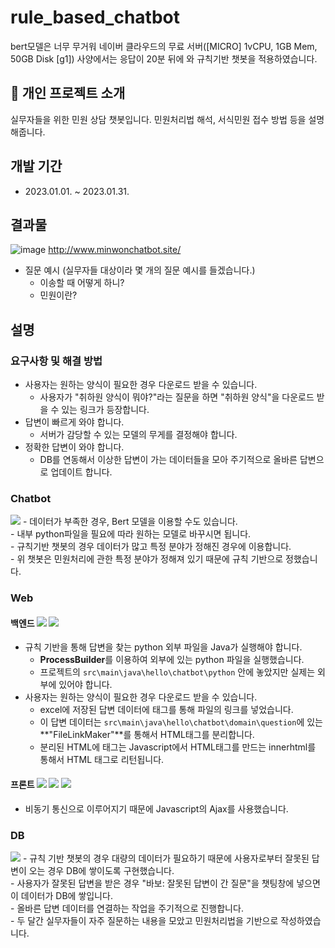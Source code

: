 # rule_based_chatbot
bert모델은 너무 무거워
네이버 클라우드의 무료 서버([MICRO] 1vCPU, 1GB Mem, 50GB Disk [g1]) 사양에서는
응답이 20분 뒤에 와 규칙기반 챗봇을 적용하였습니다.

## 🤖 개인 프로젝트 소개 
실무자들을 위한 민원 상담 챗봇입니다.
민원처리법 해석, 서식민원 접수 방법 등을 설명해줍니다.

## 개발 기간
- 2023.01.01. ~ 2023.01.31.
## 결과물
![image](https://github.com/byeolhaha/rule_based_chatbot/assets/108210958/a8cb4655-3988-4b7c-8137-9bbce154d82d)
http://www.minwonchatbot.site/
   - 질문 예시 (실무자들 대상이라 몇 개의 질문 예시를 들겠습니다.)
     - 이송할 때 어떻게 하니?
     - 민원이란? 
## 설명

### 요구사항 및 해결 방법
- 사용자는 원하는 양식이 필요한 경우 다운로드 받을 수 있습니다. 
  - 사용자가 "취하원 양식이 뭐야?"라는 질문을 하면 "취하원 양식"을 다운로드 받을 수 있는 링크가 등장합니다.
- 답변이 빠르게 와야 합니다. 
  - 서버가 감당할 수 있는 모델의 무게를 결정해야 합니다.
- 정확한 답변이 와야 합니다.
  - DB를 연동해서 이상한 답변이 가는 데이터들을 모아 주기적으로 올바른 답변으로 업데이트 합니다.
  
### Chatbot
<img src="https://img.shields.io/badge/Language-python-green"/>
- 데이터가 부족한 경우, Bert 모델을 이용할 수도 있습니다.</br>
- 내부 python파일을 필요에 따라 원하는 모델로 바꾸시면 됩니다.</br>
- 규칙기반 챗봇의 경우 데이터가 많고 특정 분야가 정해진 경우에 이용합니다.</br>
- 위 챗봇은 민원처리에 관한 특정 분야가 정해져 있기 때문에 규칙 기반으로 정했습니다.</br>

### Web
 #### 백엔드 <img src="https://img.shields.io/badge/Language-Java-green"/> <img src="https://img.shields.io/badge/Framwork-Springboot-red"/> 
- 규칙 기반을 통해 답변을 찾는 python 외부 파일을 Java가 실행해야 합니다.
  - **ProcessBuilder**를 이용하여 외부에 있는 python 파일을 실행했습니다.
  - 프로젝트의 ```src\main\java\hello\chatbot\python``` 안에 놓았지만 실제는 외부에 있어야 합니다.
- 사용자는 원하는 양식이 필요한 경우 다운로드 받을 수 있습니다. 
  - excel에 저장된 답변 데이터에 <a>태그를 통해 파일의 링크를 넣었습니다.
  - 이 답변 데이터는 ```src\main\java\hello\chatbot\domain\question```에 있는 **"FileLinkMaker"**를 통해서 HTML태그를 분리합니다.
  - 분리된 HTML에 태그는 Javascript에서 HTML태그를 만드는 innerhtml를 통해서 HTML 태그로 리턴됩니다.  
 #### 프론트 <img src="https://img.shields.io/badge/Language-Javascript-green"/>  <img src="https://img.shields.io/badge/Language-HTML-green"/> <img src="https://img.shields.io/badge/Language-CSS-green"/>
- 비동기 통신으로 이루어지기 때문에 Javascript의 Ajax를 사용했습니다.

### DB 
<img src="https://img.shields.io/badge/DB-Cloud%20DB%20for%20MySQL%20-orange"/> 
- 규칙 기반 챗봇의 경우 대량의 데이터가 필요하기 때문에 사용자로부터 잘못된 답변이 오는 경우 DB에 쌓이도록 구현했습니다.</br>
  - 사용자가 잘못된 답변을 받은 경우 "바보: 잘못된 답변이 간 질문"을 챗팅창에 넣으면 이 데이터가 DB에 쌓입니다.</br>
  - 올바른 답변 데이터를 연결하는 작업을 주기적으로 진행합니다.</br>
- 두 달간 실무자들이 자주 질문하는 내용을 모았고 민원처리법을 기반으로 작성하였습니다.  

